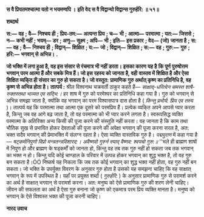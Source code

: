 **स वै प्रियतमश्चात्मा यतो न भयमण्वपि ।** **इति वेद स वै विद्वान्यो विद्वान्स गुरुर्हरि: ॥ ५१॥** 

**शब्दार्थ** 

**स:—** **वह** **; वै—** **निश्चय ही** **; प्रिय-तम:—** **अत्यन्त प्रिय** **; च—** **भी** **; आत्मा—** **परमात्मा** **; यत:—** **जिससे** **; न—** **कभी नहीं** **; भयम्—** **डर** **; अणु—** **सूक्ष्म** **; अपि—** **भी** **; इति—** **इस प्रकार** **; वेद—** **(जो) जानता है** **; स:—** **वह** **; वै—** **निश्चय ही** **; विद्वान्—** **शिक्षित** **; य:—** **जो** **; विद्वान्—** **शिक्षित** **; स:—** **वह** **; गुरु:—** **गुरु** **; हरि:—** **भगवान् से अभिन्न।** **.** 

**जो भक्ति में लगा हुआ है, वह इस संसार से रंचमात्र भी नहीं डरता। इसका कारण यह है** **कि पूर्ण पुरुषोत्तम भगवान् परम आत्मा हैं और सबके मित्र हैं। जो इस रहस्य को जानता है, वही** **वास्तव में शिक्षित है और ऐसा शिक्षित व्यकि्त ही संसार का गुरु हो सकता है। जो वस्तुत:** **प्रामाणिक गुरु अर्थात् कृष्ण का प्रतिनिधि है, वह कृष्ण से अभिन्न होता है।** **तात्पर्य :** श्रील विश्वनाथ चक्रवर्ती ठाकुर कहते हैं— *साक्षाद्-धरित्वेन समस्त शाषै-रुक्तस्तथा* *भाव्यत एव सद्भि:।* हर शाष में गुरु को परमेश्वर का प्रतिनिधि कहा गया है। गुरु को भगवान् से अभिन्न समझा जाता है, क्योंकि वह भगवान् का परम विश्वासपात्र दास होता है ( *किन्तु प्रभोर्य: प्रिय* *एव तस्य* )। तात्पर्य यह कि परमात्मा तथा आत्मा एक दूसरे को परमप्रिय हैं। प्रत्येक व्यकि्त अपने आपसे प्यार करता है, किन्तु जब वह आगे बढ़ जाता है, तो वह परमात्मा को भी प्यार करने लगता है। स्वरूपसिद्ध व्यक्ति परमात्मा के अतिरिक्त अन्य किसी की पूजा करने की संस्तुति नहीं करता। वह जानता है कि काम तथा भौतिक सुख से प्रभावित होकर देवताओं की पूजा करने की अपेक्षा भगवान् की पूजा करना सरल है, अत: भक्त सदैव भगवान् की प्रेमाभक्ति में संलग्न रहता है। ऐसा व्यक्ति वास्तविक गुरु है। *पद्मपुराण* में कहा गया है— *षट्कर्मनिपुणो विप्रो मन्त्रतन्त्रविशारद:।* *अवैष्णवो गुरुर्न स्याद् वैष्णव: श्वपचो गुरु:॥* ''भले ही ब्राह्मण शाषों में निपुण हो और ब्राह्मण के षड्कर्मों को जानता हो, किन्तु वह तब तक गुरु नहीं हो सकता जब तक भगवान् का भक्त न हो। किन्तु यदि कोई चाण्डाल के परिवार में उत्पन्न होकर भगवान् का शुद्ध भक्त है, तो वह गुरु बन सकता है।ÓÓ निष्कर्ष यह निकला कि जब तक कोई भगवान् का शुद्ध भक्त नहीं होता, वह गुरु नहीं बन सकता। जो भक्ति के उपर्युक्त विवरण के अनुसार गुरु होता है उसको यह समझना चाहिए कि वह साक्षात् भगवान् के रूप में उपस्थित है। यहाँ पर प्रयुक्त शब्दों ( *गुरुर्हरि:* ) के अनुसार प्रामाणिक गुरु से परामर्श करने का अर्थ है साक्षात् भगवान् से परामर्श करना। अत: मनुष्य को ऐसे प्रामाणिक गुरु की शरण लेनी चाहिए। जीवन की सफलता का अर्थ है ऐसा गुरु बनाना जो कृष्ण को एकमात्र परम प्रिय व्यक्ति मानता है। मनुष्य को भगवान् के ऐसे विश्वस्त भक्त की पूजा करनी चाहिए।  

**नारद उवाच** 